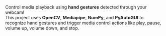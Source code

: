 Control media playback using **hand gestures** detected through your webcam!  
This project uses **OpenCV**, **Mediapipe**, **NumPy**, and **PyAutoGUI** to recognize hand gestures and trigger media control actions like play, pause, volume up, volume down, and stop.
